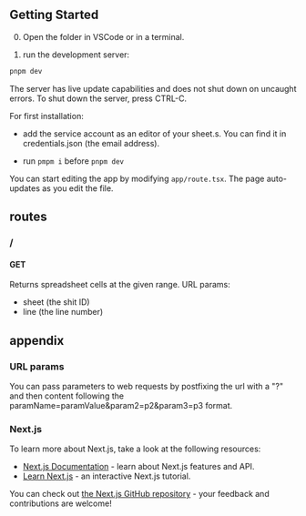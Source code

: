 

## Getting Started
0. Open the folder in VSCode or in a terminal.

1. run the development server:

```powershell
pnpm dev
```

The server has live update capabilities and does not shut down on uncaught errors.
To shut down the server, press CTRL-C.

For first installation:

- add the service account as an editor of your sheet.s. You can find it in credentials.json (the email address).

- run `pmpm i` before `pnpm dev`

You can start editing the app by modifying `app/route.tsx`. The page auto-updates as you edit the file.


## routes

### /
#### GET
Returns spreadsheet cells at the given range.
URL params:
- sheet (the shit ID)
- line (the line number)

## appendix

### URL params
You can pass parameters to web requests by postfixing the url with a "?" and then content following the paramName=paramValue&param2=p2&param3=p3 format.

### Next.js 

To learn more about Next.js, take a look at the following resources:

- [Next.js Documentation](https://nextjs.org/docs) - learn about Next.js features and API.
- [Learn Next.js](https://nextjs.org/learn) - an interactive Next.js tutorial.

You can check out [the Next.js GitHub repository](https://github.com/vercel/next.js/) - your feedback and contributions are welcome!

